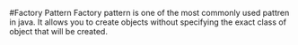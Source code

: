 #Factory Pattern
Factory pattern is one of the most commonly used pattren in java. It allows you to create objects without specifying the exact class of object that will be created.
